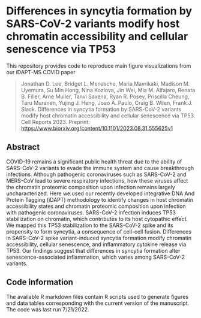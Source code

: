 # Differences in syncytia formation by SARS-CoV-2 variants modify host chromatin accessibility and cellular senescence via TP53

This repository provides code to reproduce main figure visualizations from our iDAPT-MS COVID paper
> Jonathan D. Lee, Bridget L. Menasche, Maria Mavrikaki, Madison M. Uyemura, Su Min Hong, Nina Kozlova, Jin Wei, Mia M. Alfajaro, Renata B. Filler, Arne Muller, Tanvi Saxena, Ryan R. Posey, Priscilla Cheung, Taru Muranen, Yujing J. Heng, Joao A. Paulo, Craig B. Wilen, Frank J. Slack. Differences in syncytia formation by SARS-CoV-2 variants modify host chromatin accessibility and cellular senescence via TP53. Cell Reports 2023. 
> Preprint: https://www.biorxiv.org/content/10.1101/2023.08.31.555625v1

## Abstract

COVID-19 remains a significant public health threat due to the ability of SARS-CoV-2 variants to evade the immune system and cause breakthrough infections. Although pathogenic coronaviruses such as SARS-CoV-2 and MERS-CoV lead to severe respiratory infections, how these viruses affect the chromatin proteomic composition upon infection remains largely uncharacterized. Here we used our recently developed integrative DNA And Protein Tagging (iDAPT) methodology to identify changes in host chromatin accessibility states and chromatin proteomic composition upon infection with pathogenic coronaviruses. SARS-CoV-2 infection induces TP53 stabilization on chromatin, which contributes to its host cytopathic effect. We mapped this TP53 stabilization to the SARS-CoV-2 spike and its propensity to form syncytia, a consequence of cell-cell fusion. Differences in SARS-CoV-2 spike variant-induced syncytia formation modify chromatin accessibility, cellular senescence, and inflammatory cytokine release via TP53. Our findings suggest that differences in syncytia formation alter senescence-associated inflammation, which varies among SARS-CoV-2 variants.

## Code information

The available R markdown files contain R scripts used to generate figures and data tables corresponding with the current version of the manuscript. The code was last run 7/21/2022. 
